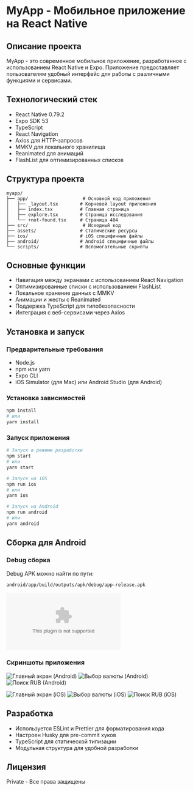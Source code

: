# MyApp - Мобильное приложение на React Native

## Описание проекта

MyApp - это современное мобильное приложение, разработанное с использованием React Native и Expo. Приложение предоставляет пользователям удобный интерфейс для работы с различными функциями и сервисами.

## Технологический стек

- React Native 0.79.2
- Expo SDK 53
- TypeScript
- React Navigation
- Axios для HTTP-запросов
- MMKV для локального хранилища
- Reanimated для анимаций
- FlashList для оптимизированных списков

## Структура проекта

```
myapp/
├── app/                    # Основной код приложения
│   ├── _layout.tsx        # Корневой layout приложения
│   ├── index.tsx          # Главная страница
│   ├── explore.tsx        # Страница исследования
│   └── +not-found.tsx     # Страница 404
├── src/                    # Исходный код
├── assets/                # Статические ресурсы
├── ios/                   # iOS специфичные файлы
├── android/               # Android специфичные файлы
└── scripts/               # Вспомогательные скрипты
```

## Основные функции

- Навигация между экранами с использованием React Navigation
- Оптимизированные списки с использованием FlashList
- Локальное хранение данных с MMKV
- Анимации и жесты с Reanimated
- Поддержка TypeScript для типобезопасности
- Интеграция с веб-сервисами через Axios

## Установка и запуск

### Предварительные требования

- Node.js
- npm или yarn
- Expo CLI
- iOS Simulator (для Mac) или Android Studio (для Android)

### Установка зависимостей

```bash
npm install
# или
yarn install
```

### Запуск приложения

```bash
# Запуск в режиме разработки
npm start
# или
yarn start

# Запуск на iOS
npm run ios
# или
yarn ios

# Запуск на Android
npm run android
# или
yarn android
```

## Сборка для Android

### Debug сборка

Debug APK можно найти по пути:

```
android/app/build/outputs/apk/debug/app-release.apk
```
![Пример сборки)](assets/readme//apk/debug/app-release.apk)

### Скриншоты приложения

![Главный экран (Android)](assets/readme/simulator_screenshot_0DBF1E64-0BA8-4949-A9F3-E4D29A4E4E23.png)
![Выбор валюты (Android)](assets/readme/simulator_screenshot_652FB4A6-832A-4AA7-B8C4-190321428947.png)
![Поиск RUB (Android)](assets/readme/simulator_screenshot_D4BCF10E-A0A0-4AC0-AD69-AFD511D3F061.png)

![Главный экран (iOS)](assets/readme/Снимокэкрана2025-06-01в14.47.24.png)
![Выбор валюты (iOS)](assets/readme/Снимокэкрана2025-06-01в14.47.40.png)
![Поиск RUB (iOS)](assets/readme/Снимокэкрана2025-06-01в14.47.59.png)


## Разработка

- Используется ESLint и Prettier для форматирования кода
- Настроен Husky для pre-commit хуков
- TypeScript для статической типизации
- Модульная структура для удобной разработки

## Лицензия

Private - Все права защищены

